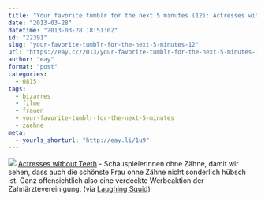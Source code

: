 ```yaml
---
title: "Your favorite tumblr for the next 5 minutes (12): Actresses without Teeth"
date: "2013-03-28"
datetime: "2013-03-28 18:51:02"
id: "22391"
slug: "your-favorite-tumblr-for-the-next-5-minutes-12"
url: "https://eay.cc/2013/your-favorite-tumblr-for-the-next-5-minutes-12/"
author: "eay"
format: "post"
categories:
  - 0815
tags:
  - bizarres
  - filme
  - frauen
  - your-favorite-tumblr-for-the-next-5-minutes
  - zaehne
meta:
  - yourls_shorturl: "http://eay.li/1u9"
---
```


![](https://eay.cc/uploads/2013/actresseswithoutteeth.jpg) [Actresses without Teeth](http://actresseswithoutteeth.tumblr.com/) - Schauspielerinnen ohne Zähne, damit wir sehen, dass auch die schönste Frau ohne Zähne nicht sonderlich hübsch ist. Ganz offensichtlich also eine verdeckte Werbeaktion der Zahnärztevereinigung. (via [Laughing Squid](http://laughingsquid.com/actresses-without-teeth/))
